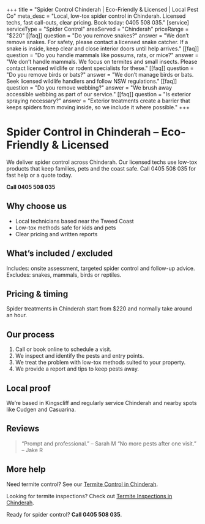 +++
title = "Spider Control Chinderah | Eco-Friendly & Licensed | Local Pest Co"
meta_desc = "Local, low-tox spider control in Chinderah. Licensed techs, fast call-outs, clear pricing. Book today: 0405 508 035."
[service]
serviceType = "Spider Control"
areaServed = "Chinderah"
priceRange = "$220"
[[faq]]
question = "Do you remove snakes?"
answer = "We don’t remove snakes. For safety, please contact a licensed snake catcher. If a snake is inside, keep clear and close interior doors until help arrives."
[[faq]]
question = "Do you handle mammals like possums, rats, or mice?"
answer = "We don’t handle mammals. We focus on termites and small insects. Please contact licensed wildlife or rodent specialists for these."
[[faq]]
question = "Do you remove birds or bats?"
answer = "We don’t manage birds or bats. Seek licensed wildlife handlers and follow NSW regulations."
[[faq]]
question = "Do you remove webbing?"
answer = "We brush away accessible webbing as part of our service."
[[faq]]
question = "Is exterior spraying necessary?"
answer = "Exterior treatments create a barrier that keeps spiders from moving inside, so we include it where possible."
+++

# Spider Control in Chinderah – Eco-Friendly & Licensed

We deliver spider control across Chinderah. Our licensed techs use low-tox
products that keep families, pets and the coast safe. Call 0405 508 035 for fast
help or a quote today.

**Call 0405 508 035**

## Why choose us

- Local technicians based near the Tweed Coast
- Low-tox methods safe for kids and pets
- Clear pricing and written reports

## What’s included / excluded

Includes: onsite assessment, targeted spider control and follow-up advice. Excludes: snakes, mammals, birds or reptiles.

## Pricing & timing

Spider treatments in Chinderah start from $220 and normally take around an hour.

## Our process

1. Call or book online to schedule a visit.
2. We inspect and identify the pests and entry points.
3. We treat the problem with low-tox methods suited to your property.
4. We provide a report and tips to keep pests away.

## Local proof

We’re based in Kingscliff and regularly service Chinderah and nearby spots like Cudgen and Casuarina.

## Reviews

> “Prompt and professional.” – Sarah M
> “No more pests after one visit.” – Jake R

## More help

Need termite control? See our [Termite Control in Chinderah](/termite-control-chinderah/).

Looking for termite inspections? Check out [Termite Inspections in Chinderah](/termite-inspections-chinderah/).

Ready for spider control? **Call 0405 508 035**.
